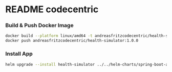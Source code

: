 # README codecentric

### Build & Push Docker Image
```bash
docker build --platform linux/amd64 -t andreasfritzcodecentric/health-simulator:1.0.0 .
docker push andreasfritzcodecentric/health-simulator:1.0.0
```

### Install App
```bash
helm upgrade --install health-simulator ../../helm-charts/spring-boot-app -f deployment/values-codecentric.yaml
```
